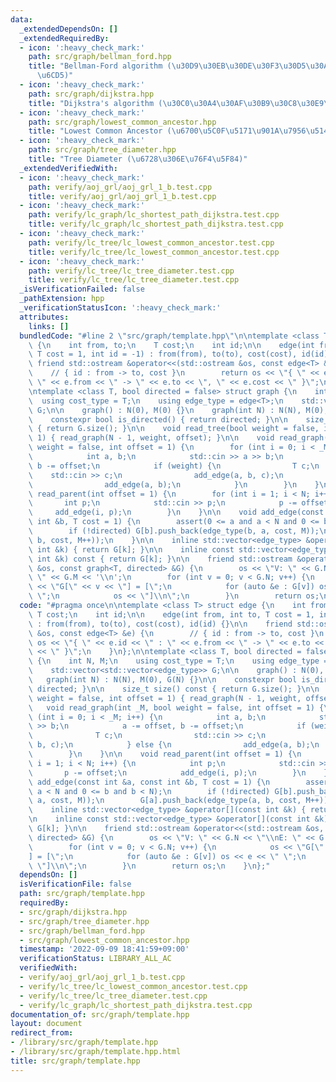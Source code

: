 ```yaml
---
data:
  _extendedDependsOn: []
  _extendedRequiredBy:
  - icon: ':heavy_check_mark:'
    path: src/graph/bellman_ford.hpp
    title: "Bellman-Ford algorithm (\u30D9\u30EB\u30DE\u30F3\u30D5\u30A9\u30FC\u30C9\
      \u6CD5)"
  - icon: ':heavy_check_mark:'
    path: src/graph/dijkstra.hpp
    title: "Dijkstra's algorithm (\u30C0\u30A4\u30AF\u30B9\u30C8\u30E9\u6CD5)"
  - icon: ':heavy_check_mark:'
    path: src/graph/lowest_common_ancestor.hpp
    title: "Lowest Common Ancestor (\u6700\u5C0F\u5171\u901A\u7956\u5148)"
  - icon: ':heavy_check_mark:'
    path: src/graph/tree_diameter.hpp
    title: "Tree Diameter (\u6728\u306E\u76F4\u5F84)"
  _extendedVerifiedWith:
  - icon: ':heavy_check_mark:'
    path: verify/aoj_grl/aoj_grl_1_b.test.cpp
    title: verify/aoj_grl/aoj_grl_1_b.test.cpp
  - icon: ':heavy_check_mark:'
    path: verify/lc_graph/lc_shortest_path_dijkstra.test.cpp
    title: verify/lc_graph/lc_shortest_path_dijkstra.test.cpp
  - icon: ':heavy_check_mark:'
    path: verify/lc_tree/lc_lowest_common_ancestor.test.cpp
    title: verify/lc_tree/lc_lowest_common_ancestor.test.cpp
  - icon: ':heavy_check_mark:'
    path: verify/lc_tree/lc_tree_diameter.test.cpp
    title: verify/lc_tree/lc_tree_diameter.test.cpp
  _isVerificationFailed: false
  _pathExtension: hpp
  _verificationStatusIcon: ':heavy_check_mark:'
  attributes:
    links: []
  bundledCode: "#line 2 \"src/graph/template.hpp\"\n\ntemplate <class T> struct edge\
    \ {\n    int from, to;\n    T cost;\n    int id;\n\n    edge(int from, int to,\
    \ T cost = 1, int id = -1) : from(from), to(to), cost(cost), id(id) {}\n\n   \
    \ friend std::ostream &operator<<(std::ostream &os, const edge<T> &e) {\n    \
    \    // { id : from -> to, cost }\n        return os << \"{ \" << e.id << \" :\
    \ \" << e.from << \" -> \" << e.to << \", \" << e.cost << \" }\";\n    }\n};\n\
    \ntemplate <class T, bool directed = false> struct graph {\n    int N, M;\n  \
    \  using cost_type = T;\n    using edge_type = edge<T>;\n    std::vector<std::vector<edge_type>>\
    \ G;\n\n    graph() : N(0), M(0) {}\n    graph(int N) : N(N), M(0), G(N) {}\n\n\
    \    constexpr bool is_directed() { return directed; }\n\n    size_t size() const\
    \ { return G.size(); }\n\n    void read_tree(bool weight = false, int offset =\
    \ 1) { read_graph(N - 1, weight, offset); }\n\n    void read_graph(int _M, bool\
    \ weight = false, int offset = 1) {\n        for (int i = 0; i < _M; i++) {\n\
    \            int a, b;\n            std::cin >> a >> b;\n            a -= offset,\
    \ b -= offset;\n            if (weight) {\n                T c;\n            \
    \    std::cin >> c;\n                add_edge(a, b, c);\n            } else {\n\
    \                add_edge(a, b);\n            }\n        }\n    }\n\n    void\
    \ read_parent(int offset = 1) {\n        for (int i = 1; i < N; i++) {\n     \
    \       int p;\n            std::cin >> p;\n            p -= offset;\n       \
    \     add_edge(i, p);\n        }\n    }\n\n    void add_edge(const int &a, const\
    \ int &b, T cost = 1) {\n        assert(0 <= a and a < N and 0 <= b and b < N);\n\
    \        if (!directed) G[b].push_back(edge_type(b, a, cost, M));\n        G[a].push_back(edge_type(a,\
    \ b, cost, M++));\n    }\n\n    inline std::vector<edge_type> &operator[](const\
    \ int &k) { return G[k]; }\n\n    inline const std::vector<edge_type> &operator[](const\
    \ int &k) const { return G[k]; }\n\n    friend std::ostream &operator<<(std::ostream\
    \ &os, const graph<T, directed> &G) {\n        os << \"V: \" << G.N << \"\\nE:\
    \ \" << G.M << '\\n';\n        for (int v = 0; v < G.N; v++) {\n            os\
    \ << \"G[\" << v << \"] = [\";\n            for (auto &e : G[v]) os << e << \"\
    \ \";\n            os << \"]\\n\";\n        }\n        return os;\n    }\n};\n"
  code: "#pragma once\n\ntemplate <class T> struct edge {\n    int from, to;\n   \
    \ T cost;\n    int id;\n\n    edge(int from, int to, T cost = 1, int id = -1)\
    \ : from(from), to(to), cost(cost), id(id) {}\n\n    friend std::ostream &operator<<(std::ostream\
    \ &os, const edge<T> &e) {\n        // { id : from -> to, cost }\n        return\
    \ os << \"{ \" << e.id << \" : \" << e.from << \" -> \" << e.to << \", \" << e.cost\
    \ << \" }\";\n    }\n};\n\ntemplate <class T, bool directed = false> struct graph\
    \ {\n    int N, M;\n    using cost_type = T;\n    using edge_type = edge<T>;\n\
    \    std::vector<std::vector<edge_type>> G;\n\n    graph() : N(0), M(0) {}\n \
    \   graph(int N) : N(N), M(0), G(N) {}\n\n    constexpr bool is_directed() { return\
    \ directed; }\n\n    size_t size() const { return G.size(); }\n\n    void read_tree(bool\
    \ weight = false, int offset = 1) { read_graph(N - 1, weight, offset); }\n\n \
    \   void read_graph(int _M, bool weight = false, int offset = 1) {\n        for\
    \ (int i = 0; i < _M; i++) {\n            int a, b;\n            std::cin >> a\
    \ >> b;\n            a -= offset, b -= offset;\n            if (weight) {\n  \
    \              T c;\n                std::cin >> c;\n                add_edge(a,\
    \ b, c);\n            } else {\n                add_edge(a, b);\n            }\n\
    \        }\n    }\n\n    void read_parent(int offset = 1) {\n        for (int\
    \ i = 1; i < N; i++) {\n            int p;\n            std::cin >> p;\n     \
    \       p -= offset;\n            add_edge(i, p);\n        }\n    }\n\n    void\
    \ add_edge(const int &a, const int &b, T cost = 1) {\n        assert(0 <= a and\
    \ a < N and 0 <= b and b < N);\n        if (!directed) G[b].push_back(edge_type(b,\
    \ a, cost, M));\n        G[a].push_back(edge_type(a, b, cost, M++));\n    }\n\n\
    \    inline std::vector<edge_type> &operator[](const int &k) { return G[k]; }\n\
    \n    inline const std::vector<edge_type> &operator[](const int &k) const { return\
    \ G[k]; }\n\n    friend std::ostream &operator<<(std::ostream &os, const graph<T,\
    \ directed> &G) {\n        os << \"V: \" << G.N << \"\\nE: \" << G.M << '\\n';\n\
    \        for (int v = 0; v < G.N; v++) {\n            os << \"G[\" << v << \"\
    ] = [\";\n            for (auto &e : G[v]) os << e << \" \";\n            os <<\
    \ \"]\\n\";\n        }\n        return os;\n    }\n};"
  dependsOn: []
  isVerificationFile: false
  path: src/graph/template.hpp
  requiredBy:
  - src/graph/dijkstra.hpp
  - src/graph/tree_diameter.hpp
  - src/graph/bellman_ford.hpp
  - src/graph/lowest_common_ancestor.hpp
  timestamp: '2022-09-09 18:41:59+09:00'
  verificationStatus: LIBRARY_ALL_AC
  verifiedWith:
  - verify/aoj_grl/aoj_grl_1_b.test.cpp
  - verify/lc_tree/lc_lowest_common_ancestor.test.cpp
  - verify/lc_tree/lc_tree_diameter.test.cpp
  - verify/lc_graph/lc_shortest_path_dijkstra.test.cpp
documentation_of: src/graph/template.hpp
layout: document
redirect_from:
- /library/src/graph/template.hpp
- /library/src/graph/template.hpp.html
title: src/graph/template.hpp
---
```

